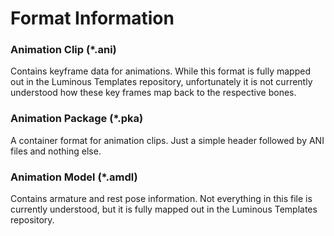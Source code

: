 # Format Information

### Animation Clip (*.ani)

Contains keyframe data for animations. While this format is fully mapped out in the Luminous Templates repository,
unfortunately it is not currently understood how these key frames map back to the respective bones.

### Animation Package (*.pka)

A container format for animation clips. Just a simple header followed by ANI files and nothing else.

### Animation Model (*.amdl)

Contains armature and rest pose information. Not everything in this file is currently understood, but it is
fully mapped out in the Luminous Templates repository.
